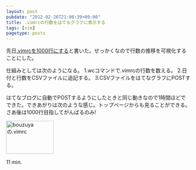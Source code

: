 ```yaml
---
layout: post
pubdate: "2012-02-26T21:00:39+09:00"
title: .vimrcの行数をはてなグラフに表示する
tags: [vim]
pagetype: posts
---
```

先日[.vimrcを1000行にする](http://bouzuya.github.com/2012/02/23/vimrc.html)と書いた。せっかくなので行数の推移を可視化することにした。

仕組みとしては次のようになる。
1.wcコマンドで.vimrcの行数を数える。
2.日付と行数をCSVファイルに追記する。
3.CSVファイルをはてなグラフにPOSTする。

はてなブログに自動でPOSTするようにしたときと同じ動きなので1時間ほどでできた。できあがりは次のような感じ。トップページからも見ることができる。さあ後は1000行目指してがんばるのみ!

<img src="http://graph.hatena.ne.jp/bouzuya/graph?graphname=.vimrc" width="130" height="90" alt="bouzuyaの.vimrc" />

11 min.
